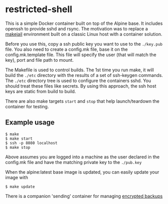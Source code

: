 # restricted-shell

This is a simple Docker container built on top of the Alpine base. It includes openssh to provide sshd and rsync. The motivation was to replace a [makejail](http://lowtek.ca/roo/2012/makejail-limited-ssh-account-on-ubuntu/) environment built on a classic Linux host with a container solution.

Before you use this, copy a ssh public key you want to use to the `./key.pub` file. You also need to create a config.mk file, base it on the config.mk.template file. This file will specify the user (that will match the key), port and file path to mount.

The Makefile is used to control builds. The 1st time you run make, it will build the `./etc` directory with the results of a set of ssh-keygen commands. The `./etc` directory tree is used to configure the containers sshd. You should treat these files like secrets. By using this approach, the ssh host keys are static from build to build.

There are also make targets `start` and `stop` that help launch/teardown the container for testing.

## Example usage

```
$ make
$ make start
$ ssh -p 8080 localhost
$ make stop
```

Above assumes you are logged into a machine as the user declared in the config.mk file and have the matching private key to the `./pub.key`

When the alpine:latest base image is updated, you can easily update your image with
```
$ make update
```

There is a companion 'sending' container for managing [encrypted backups](https://github.com/andrewlow/encrypted-backup)

